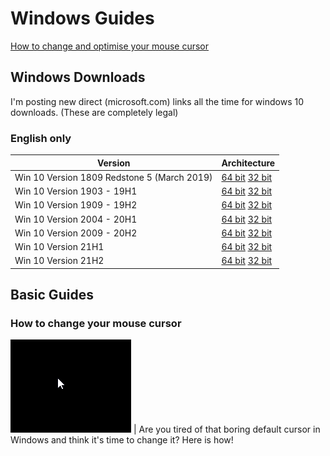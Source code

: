 # Windows Guides

[How to change and optimise your mouse cursor](#how-to-change-your-mouse-cursor)

## Windows Downloads
I'm posting new direct (microsoft.com) links all the time for windows 10 downloads. (These are completely legal)
### English only ###

Version  | Architecture
------------- | -------------
Win 10 Version 1809 Redstone 5 (March 2019)  | [64 bit](https://tb.rg-adguard.net/dl.php?go=b94aaafe "64-bit")     [32 bit](https://tb.rg-adguard.net/dl.php?go=c24ffe4a "32-bit")
Win 10 Version 1903 - 19H1  | [64 bit](https://tb.rg-adguard.net/dl.php?go=cba31cfe "64-bit")      [32 bit](https://tb.rg-adguard.net/dl.php?go=f33a92d3 "32-bit")
Win 10 Version 1909 - 19H2  | [64 bit](https://tb.rg-adguard.net/dl.php?go=1211334a "64-bit")      [32 bit](https://tb.rg-adguard.net/dl.php?go=9e4157f9 "32-bit")
Win 10 Version 2004 - 20H1  | [64 bit](https://tb.rg-adguard.net/dl.php?go=272d35a7 "64-bit")      [32 bit](https://tb.rg-adguard.net/dl.php?go=a621ee85 "32-bit")
Win 10 Version 2009 - 20H2  | [64 bit](https://tb.rg-adguard.net/dl.php?go=73ffea7e "64-bit")      [32 bit](https://tb.rg-adguard.net/dl.php?go=b2e49665 "32-bit")
Win 10 Version 21H1  | [64 bit](https://tb.rg-adguard.net/dl.php?go=8c764d2e "64-bit")      [32 bit](https://tb.rg-adguard.net/dl.php?go=d61c63b5 "32-bit")
Win 10 Version 21H2  | [64 bit](https://tb.rg-adguard.net/dl.php?go=35782c91 "64-bit")      [32 bit](https://tb.rg-adguard.net/dl.php?go=15949c3e "32-bit")

## Basic Guides

### How to change your mouse cursor

![cursor](images/windowscursor.png) | Are you tired of that boring default cursor in Windows and think it's time to change it? Here is how!

